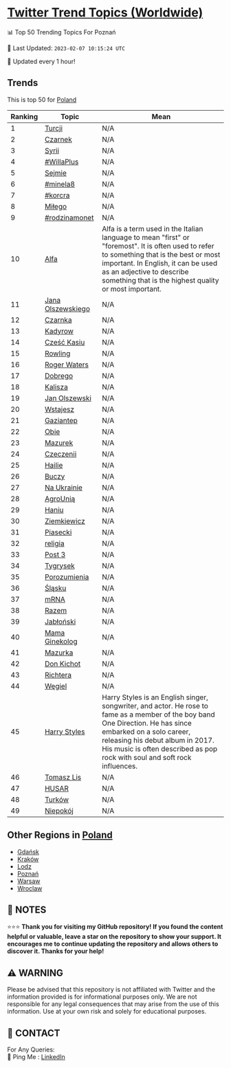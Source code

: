 [Twitter Trend Topics (Worldwide)](https://github.com/ErcinDedeoglu/Twitter-Trend-Topics)
==========


📊 Top 50 Trending Topics For Poznań

📆 Last Updated: `2023-02-07 10:15:24 UTC`

🔧 Updated every 1 hour!


## Trends

This is top 50 for [Poland](</Poland>)

| Ranking | Topic | Mean |
| ------- | ------------ | ------------ |
| 1 | [Turcji](http://twitter.com/search?q=Turcji) | N/A |
| 2 | [Czarnek](http://twitter.com/search?q=Czarnek) | N/A |
| 3 | [Syrii](http://twitter.com/search?q=Syrii) | N/A |
| 4 | [#WillaPlus](http://twitter.com/search?q=%23WillaPlus) | N/A |
| 5 | [Sejmie](http://twitter.com/search?q=Sejmie) | N/A |
| 6 | [#minela8](http://twitter.com/search?q=%23minela8) | N/A |
| 7 | [#korcra](http://twitter.com/search?q=%23korcra) | N/A |
| 8 | [Miłego](http://twitter.com/search?q=Mi%c5%82ego) | N/A |
| 9 | [#rodzinamonet](http://twitter.com/search?q=%23rodzinamonet) | N/A |
| 10 | [Alfa](http://twitter.com/search?q=Alfa) | Alfa is a term used in the Italian language to mean "first" or "foremost". It is often used to refer to something that is the best or most important. In English, it can be used as an adjective to describe something that is the highest quality or most important. |
| 11 | [Jana Olszewskiego](http://twitter.com/search?q=Jana+Olszewskiego) | N/A |
| 12 | [Czarnka](http://twitter.com/search?q=Czarnka) | N/A |
| 13 | [Kadyrow](http://twitter.com/search?q=Kadyrow) | N/A |
| 14 | [Cześć Kasiu](http://twitter.com/search?q=Cze%c5%9b%c4%87+Kasiu) | N/A |
| 15 | [Rowling](http://twitter.com/search?q=Rowling) | N/A |
| 16 | [Roger Waters](http://twitter.com/search?q=Roger+Waters) | N/A |
| 17 | [Dobrego](http://twitter.com/search?q=Dobrego) | N/A |
| 18 | [Kalisza](http://twitter.com/search?q=Kalisza) | N/A |
| 19 | [Jan Olszewski](http://twitter.com/search?q=Jan+Olszewski) | N/A |
| 20 | [Wstajesz](http://twitter.com/search?q=Wstajesz) | N/A |
| 21 | [Gaziantep](http://twitter.com/search?q=Gaziantep) | N/A |
| 22 | [Obie](http://twitter.com/search?q=Obie) | N/A |
| 23 | [Mazurek](http://twitter.com/search?q=Mazurek) | N/A |
| 24 | [Czeczenii](http://twitter.com/search?q=Czeczenii) | N/A |
| 25 | [Hailie](http://twitter.com/search?q=Hailie) | N/A |
| 26 | [Buczy](http://twitter.com/search?q=Buczy) | N/A |
| 27 | [Na Ukrainie](http://twitter.com/search?q=Na+Ukrainie) | N/A |
| 28 | [AgroUnią](http://twitter.com/search?q=AgroUni%c4%85) | N/A |
| 29 | [Haniu](http://twitter.com/search?q=Haniu) | N/A |
| 30 | [Ziemkiewicz](http://twitter.com/search?q=Ziemkiewicz) | N/A |
| 31 | [Piasecki](http://twitter.com/search?q=Piasecki) | N/A |
| 32 | [religia](http://twitter.com/search?q=religia) | N/A |
| 33 | [Post 3](http://twitter.com/search?q=Post+3) | N/A |
| 34 | [Tygrysek](http://twitter.com/search?q=Tygrysek) | N/A |
| 35 | [Porozumienia](http://twitter.com/search?q=Porozumienia) | N/A |
| 36 | [Śląsku](http://twitter.com/search?q=%c5%9al%c4%85sku) | N/A |
| 37 | [mRNA](http://twitter.com/search?q=mRNA) | N/A |
| 38 | [Razem](http://twitter.com/search?q=Razem) | N/A |
| 39 | [Jabłoński](http://twitter.com/search?q=Jab%c5%82o%c5%84ski) | N/A |
| 40 | [Mama Ginekolog](http://twitter.com/search?q=Mama+Ginekolog) | N/A |
| 41 | [Mazurka](http://twitter.com/search?q=Mazurka) | N/A |
| 42 | [Don Kichot](http://twitter.com/search?q=Don+Kichot) | N/A |
| 43 | [Richtera](http://twitter.com/search?q=Richtera) | N/A |
| 44 | [Węgiel](http://twitter.com/search?q=W%c4%99giel) | N/A |
| 45 | [Harry Styles](http://twitter.com/search?q=Harry+Styles) | Harry Styles is an English singer, songwriter, and actor. He rose to fame as a member of the boy band One Direction. He has since embarked on a solo career, releasing his debut album in 2017. His music is often described as pop rock with soul and soft rock influences. |
| 46 | [Tomasz Lis](http://twitter.com/search?q=Tomasz+Lis) | N/A |
| 47 | [HUSAR](http://twitter.com/search?q=HUSAR) | N/A |
| 48 | [Turków](http://twitter.com/search?q=Turk%c3%b3w) | N/A |
| 49 | [Niepokój](http://twitter.com/search?q=Niepok%c3%b3j) | N/A |



## Other Regions in [Poland](</Poland>)

* [Gdańsk](</Poland/Gdańsk.md>)
* [Kraków](</Poland/Kraków.md>)
* [Lodz](</Poland/Lodz.md>)
* [Poznań](</Poland/Poznań.md>)
* [Warsaw](</Poland/Warsaw.md>)
* [Wroclaw](</Poland/Wroclaw.md>)



## 📝 NOTES

⭐⭐⭐ **Thank you for visiting my GitHub repository! If you found the content helpful or valuable, leave a star on the repository to show your support. It encourages me to continue updating the repository and allows others to discover it. Thanks for your help!**


## ⚠️ WARNING

Please be advised that this repository is not affiliated with Twitter and the information provided is for informational purposes only. We are not responsible for any legal consequences that may arise from the use of this information. Use at your own risk and solely for educational purposes.


## 📨 CONTACT

 For Any Queries:  
            🏓 Ping Me : [LinkedIn](https://www.linkedin.com/in/ercindedeoglu/)
